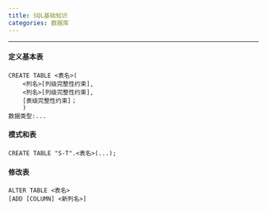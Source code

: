 ```yaml
---
title: SQL基础知识
categories: 数据库
---
```

-----
<!--more-->
#### 定义基本表
    CREATE TABLE <表名>(
        <列名>[列级完整性约束],
        <列名>[列级完整性约束],
        [表级完整性约束]；
        )
    数据类型:...
#### 模式和表
    CREATE TABLE "S-T".<表名>(...);
#### 修改表
    ALTER TABLE <表名>
    [ADD [COLUMN] <新列名>]
